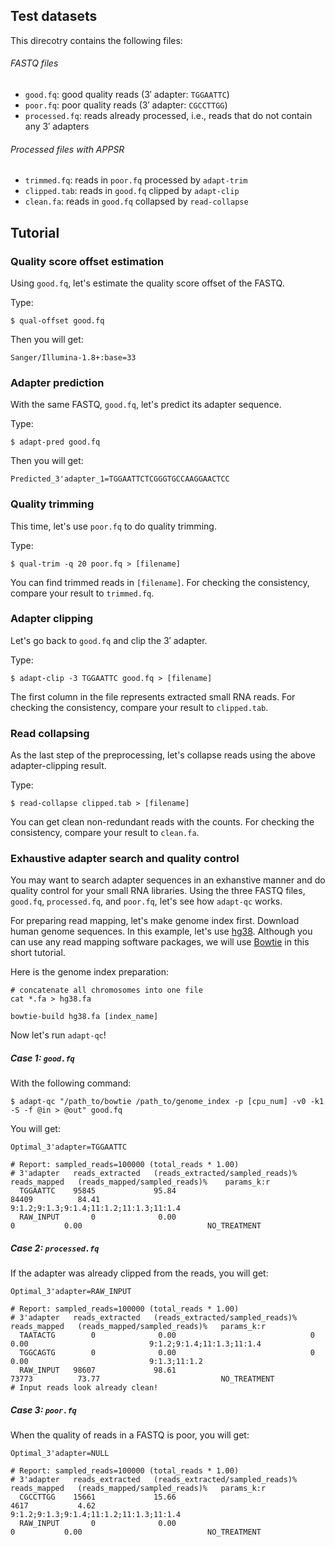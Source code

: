 ## Test datasets
This direcotry contains the following files:
###### FASTQ files
* `good.fq`: good quality reads (3′ adapter: `TGGAATTC`)
* `poor.fq`: poor quality reads (3′ adapter: `CGCCTTGG`)
* `processed.fq`: reads already processed, i.e., reads that do not
  contain any 3′ adapters

###### Processed files with APPSR
* `trimmed.fq`: reads in `poor.fq` processed by `adapt-trim`
* `clipped.tab`: reads in `good.fq` clipped by `adapt-clip`
* `clean.fa`: reads in `good.fq` collapsed by `read-collapse`

## Tutorial
### Quality score offset estimation
Using `good.fq`, let's estimate the quality score offset of the FASTQ.

Type:

    $ qual-offset good.fq

Then you will get:

    Sanger/Illumina-1.8+:base=33

### Adapter prediction
With the same FASTQ, `good.fq`, let's predict its adapter sequence.

Type:

    $ adapt-pred good.fq

Then you will get:

    Predicted_3'adapter_1=TGGAATTCTCGGGTGCCAAGGAACTCC

### Quality trimming
This time, let's use `poor.fq` to do quality trimming.

Type:

    $ qual-trim -q 20 poor.fq > [filename]

You can find trimmed reads in `[filename]`. For checking the
consistency, compare your result to `trimmed.fq`.

### Adapter clipping
Let's go back to `good.fq` and clip the 3′ adapter.

Type:

    $ adapt-clip -3 TGGAATTC good.fq > [filename]

The first column in the file represents extracted small RNA reads.
For checking the consistency, compare your result to `clipped.tab`.

### Read collapsing
As the last step of the preprocessing, let's collapse reads using the
above adapter-clipping result.

Type:

    $ read-collapse clipped.tab > [filename]

You can get clean non-redundant reads with the counts. For checking
the consistency, compare your result to `clean.fa`.

### Exhaustive adapter search and quality control
You may want to search adapter sequences in an exhanstive manner and
do quality control for your small RNA libraries. Using the three FASTQ
files, `good.fq`, `processed.fq`, and `poor.fq`, let's see how
`adapt-qc` works.

For preparing read mapping, let's make genome index first. Download
human genome sequences. In this example, let's use
[hg38](http://hgdownload.cse.ucsc.edu/goldenPath/hg38/bigZips/analysisSet/hg38.analysisSet.chroms.tar.gz).
Although you can use any read mapping software packages, we will use
[Bowtie](http://bowtie-bio.sourceforge.net) in this short tutorial.

Here is the genome index preparation:

```shell
# concatenate all chromosomes into one file
cat *.fa > hg38.fa

bowtie-build hg38.fa [index_name]
```

Now let's run `adapt-qc`!

##### Case 1: `good.fq`
With the following command:

    $ adapt-qc "/path_to/bowtie /path_to/genome_index -p [cpu_num] -v0 -k1 -S -f @in > @out" good.fq

You will get:

    Optimal_3'adapter=TGGAATTC
    
    # Report: sampled_reads=100000 (total_reads * 1.00)
    # 3'adapter   reads_extracted   (reads_extracted/sampled_reads)%   reads_mapped   (reads_mapped/sampled_reads)%    params_k:r
      TGGAATTC    95845             95.84                              84409          84.41                            9:1.2;9:1.3;9:1.4;11:1.2;11:1.3;11:1.4
      RAW_INPUT       0              0.00                                  0           0.00                            NO_TREATMENT

##### Case 2: `processed.fq`
If the adapter was already clipped from the reads, you will get:

    Optimal_3'adapter=RAW_INPUT
    
    # Report: sampled_reads=100000 (total_reads * 1.00)
    # 3'adapter   reads_extracted   (reads_extracted/sampled_reads)%   reads_mapped   (reads_mapped/sampled_reads)%   params_k:r
      TAATACTG        0              0.00                              0               0.00                           9:1.2;9:1.4;11:1.3;11:1.4
      TGGCAGTG        0              0.00                              0               0.00                           9:1.3;11:1.2
      RAW_INPUT   98607             98.61                              73773          73.77                           NO_TREATMENT
    # Input reads look already clean!

##### Case 3: `poor.fq`
When the quality of reads in a FASTQ is poor, you will get:

    Optimal_3'adapter=NULL
    
    # Report: sampled_reads=100000 (total_reads * 1.00)
    # 3'adapter   reads_extracted   (reads_extracted/sampled_reads)%   reads_mapped   (reads_mapped/sampled_reads)%   params_k:r
      CGCCTTGG    15661             15.66                              4617           4.62                            9:1.2;9:1.3;9:1.4;11:1.2;11:1.3;11:1.4
      RAW_INPUT       0              0.00                                 0           0.00                            NO_TREATMENT



